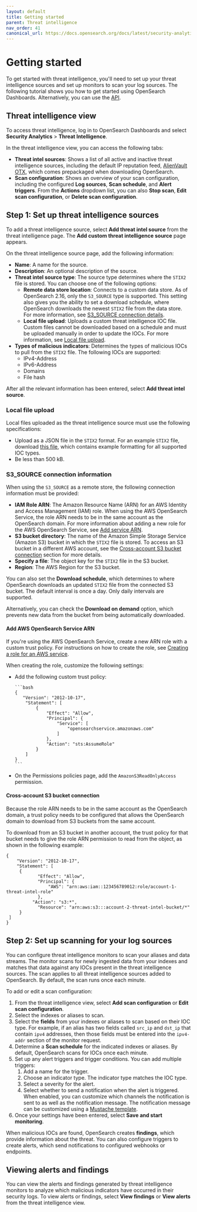 ```yaml
---
layout: default
title: Getting started
parent: Threat intelligence
nav_order: 41
canonical_url: https://docs.opensearch.org/docs/latest/security-analytics/threat-intelligence/getting-started/
---
```


# Getting started

To get started with threat intelligence, you'll need to set up your threat intelligence sources and set up monitors to scan your log sources. The following tutorial shows you how to get started using OpenSearch Dashboards. Alternatively, you can use the [API]({{site.url}}{{site.baseurl}}/security-analytics/threat-intelligence/api/threat-intel-api/). 

## Threat intelligence view

To access threat intelligence, log in to OpenSearch Dashboards and select **Security Analytics** > **Threat Intelligence**.

In the threat intelligence view, you can access the following tabs:

- **Threat intel sources**: Shows a list of all active and inactive threat intelligence sources, including the default IP reputation feed, [AlienVault OTX](https://otx.alienvault.com/), which comes prepackaged when downloading OpenSearch.
- **Scan configuration**: Shows an overview of your scan configuration, including the configured **Log sources**, **Scan schedule**, and **Alert triggers**. From the **Actions** dropdown list, you can also **Stop scan**, **Edit scan configuration**, or **Delete scan configuration**.


## Step 1: Set up threat intelligence sources

To add a threat intelligence source, select **Add threat intel source** from the threat intelligence page. The **Add custom threat intelligence source** page appears. 

On the threat intelligence source page, add the following information:

- **Name**: A name for the source.
- **Description**: An optional description of the source.
- **Threat intel source type**: The source type determines where the `STIX2` file is stored. You can choose one of the following options:
  - **Remote data store location**: Connects to a custom data store. As of OpenSearch 2.16, only the `S3_SOURCE` type is supported. This setting also gives you the ability to set a download schedule, where OpenSearch downloads the newest `STIX2` file from the data store. For more information, see [S3_SOURCE connection details](#s3_source-connection-information).
  - **Local file upload**: Uploads a custom threat intelligence IOC file. Custom files cannot be downloaded based on a schedule and must be uploaded manually in order to update the IOCs. For more information, see [Local file upload](#local-file-upload).
- **Types of malicious indicators**: Determines the types of malicious IOCs to pull from the `STIX2` file. The following IOCs are supported:
  - IPv4-Address
  - IPv6-Address
  - Domains
  - File hash

After all the relevant information has been entered, select **Add threat intel source**.

### Local file upload

Local files uploaded as the threat intelligence source must use the following specifications:

- Upload as a JSON file in the `STIX2` format. For an example `STIX2` file, download [this file]({{site.url}}{{site.baseurl}}/assets/examples/all-ioc-type-examples.json), which contains example formatting for all supported IOC types.
- Be less than 500 kB.


### S3_SOURCE connection information

When using the `S3_SOURCE` as a remote store, the following connection information must be provided:

- **IAM Role ARN**: The Amazon Resource Name (ARN) for an AWS Identity and Access Management (IAM) role. When using the AWS OpenSearch Service, the role ARN needs to be in the same account as the OpenSearch domain. For more information about adding a new role for the AWS OpenSearch Service, see [Add service ARN](#add-aws-opensearch-service-arn).
- **S3 bucket directory**: The name of the Amazon Simple Storage Service (Amazon S3) bucket in which the `STIX2` file is stored. To access an S3 bucket in a different AWS account, see the [Cross-account S3 bucket connection](#cross-account-s3-bucket-connection) section for more details.
- **Specify a file**: The object key for the `STIX2` file in the S3 bucket.
- **Region**: The AWS Region for the S3 bucket.

You can also set the **Download schedule**, which determines to where OpenSearch downloads an updated `STIX2` file from the connected S3 bucket. The default interval is once a day. Only daily intervals are supported. 

Alternatively, you can check the **Download on demand** option, which prevents new data from the bucket from being automatically downloaded.

#### Add AWS OpenSearch Service ARN

If you're using the AWS OpenSearch Service, create a new ARN role with a custom trust policy. For instructions on how to create the role, see [Creating a role for an AWS service](https://docs.aws.amazon.com/IAM/latest/UserGuide/id_roles_create_for-service.html#roles-creatingrole-service-console).

When creating the role, customize the following settings:

- Add the following custom trust policy:

      ```bash
      { 
         "Version": "2012-10-17",
          "Statement": [
              {
                  "Effect": "Allow",
                  "Principal": {
                      "Service": [
                          "opensearchservice.amazonaws.com"
                      ]
                  },
                  "Action": "sts:AssumeRole"
              }
          ]
      }
      ```
      
- On the Permissions policies page, add the `AmazonS3ReadOnlyAccess` permission. 
   

#### Cross-account S3 bucket connection

Because the role ARN needs to be in the same account as the OpenSearch domain, a trust policy needs to be configured that allows the OpenSearch domain to download from S3 buckets from the same account.

To download from an S3 bucket in another account, the trust policy for that bucket needs to give the role ARN permission to read from the object, as shown in the following example:

```
{
    "Version": "2012-10-17",
    "Statement": [
     {
            "Effect": "Allow",
            "Principal": {
                "AWS": "arn:aws:iam::123456789012:role/account-1-threat-intel-role"
            },
          "Action": "s3:*",
            "Resource": "arn:aws:s3:::account-2-threat-intel-bucket/*"
     }
 ]
}
```

## Step 2: Set up scanning for your log sources

You can configure threat intelligence monitors to scan your aliases and data streams. The monitor scans for newly ingested data from your indexes and matches that data against any IOCs present in the threat intelligence sources. The scan applies to all threat intelligence sources added to OpenSearch. By default, the scan runs once each minute.

To add or edit a scan configuration:

1. From the threat intelligence view, select **Add scan configuration** or **Edit scan configuration**.
2. Select the indexes or aliases to scan.
3. Select the **fields** from your indexes or aliases to scan based on their IOC type. For example, if an alias has two fields called `src_ip` and `dst_ip` that contain `ipv4` addresses, then those fields must be entered into the `ipv4-addr` section of the monitor request.
4. Determine a **Scan schedule** for the indicated indexes or aliases. By default, OpenSearch scans for IOCs once each minute.
5. Set up any alert triggers and trigger conditions. You can add multiple triggers:
   1. Add a name for the trigger.
   2. Choose an indicator type. The indicator type matches the IOC type.
   3. Select a severity for the alert. 
   4. Select whether to send a notification when the alert is triggered. When enabled, you can customize which channels the notification is sent to as well as the notification message. The notification message can be customized using a [Mustache template](https://mustache.github.io/mustache.5.html).
6. Once your settings have been entered, select **Save and start monitoring**.

When malicious IOCs are found, OpenSearch creates **findings**, which provide information about the threat. You can also configure triggers to create alerts, which send notifications to configured webhooks or endpoints.


## Viewing alerts and findings 

You can view the alerts and findings generated by threat intelligence monitors to analyze which malicious indicators have occurred in their security logs. To view alerts or findings, select **View findings** or **View alerts** from the threat intelligence view.
